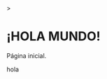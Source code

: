 <!doctype html>>
<html lang="es">
  <head>
    <meta charset="utf-8"/>
    <title>Galaxy Defenders</title>
  </head>
  <body>
    <h1>¡HOLA MUNDO!</h1>
    <p></p>Página inicial.</p>
  </body>
</html>
hola
